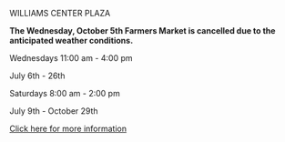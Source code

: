WILLIAMS CENTER PLAZA

**The Wednesday, October 5th Farmers Market is cancelled due to the anticipated weather conditions.**

Wednesdays 11:00 am - 4:00 pm

July 6th - 26th

Saturdays 8:00 am - 2:00 pm

July 9th - October 29th

[Click here for more information](/farmers-market/)
